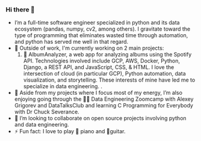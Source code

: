 ### Hi there 👋

- I’m a full-time software engineer specialized in python and its data ecosystem (pandas, numpy, cv2, among others). I gravitate toward the type of programming that eliminates wasted time through automation, and python has served me well in that regard.
- 🔭 Outside of work, I'm currently working on 2 main projects:
    1. 🎵 AlbumAnalyzer, a web app for analyzing albums using the Spotify API. Technologies involved include GCP, AWS, Docker, Python, Django, a REST API, and JavaScript, CSS, & HTML. I love the intersection of cloud (in particular GCP), Python automation, data visualization, and storytelling. These interests of mine have led me to specialize in data engineering.
    .
- 🌱 Aside from my projects where I focus most of my energy, I’m also enjoying going through the 👷‍♂️ Data Engineering Zoomcamp with Alexey Grigorev and DataTalksClub and learning C Programming for Everybody with Dr Chuck Severance.
- 👯 I’m looking to collaborate on open source projects involving python and data engineering.
- ⚡ Fun fact: I love to play 🎹 piano and 🎸guitar.
<!--
**tellessa/tellessa** is a ✨ _special_ ✨ repository because its `README.md` (this file) appears on your GitHub profile.
